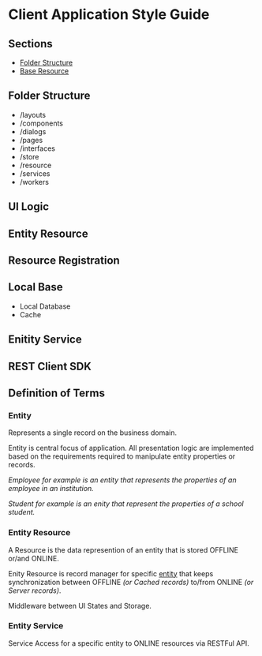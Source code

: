 # Client Application Style Guide

## Sections

* [Folder Structure](#folder-structure)
* [Base Resource](#entity-resource)

## Folder Structure
- /layouts
- /components
- /dialogs
- /pages
- /interfaces
- /store
- /resource
- /services
- /workers

## UI Logic
## Entity Resource 
## Resource Registration
## Local Base
- Local Database
- Cache 
## Enitity Service
## REST Client SDK

## Definition of Terms

### Entity

Represents a single record on the business domain. 

Entity is central focus of application. All presentation logic are implemented based on the requirements required to manipulate entity properties or records.

*Employee for example is an entity that represents the properties of an employee in an institution.*

*Student for example is an enity that represent the properties of a school student.*

### Entity Resource     

A Resource is the data represention of an entity that is stored OFFLINE or/and ONLINE.

Enity Resource is record manager for specific [entity](#entity) that keeps synchronization between OFFLINE *(or Cached records)* to/from ONLINE *(or Server records)*.

Middleware between UI States and Storage.

### Entity Service 

Service Access for a specific entity to ONLINE resources via RESTFul API.





